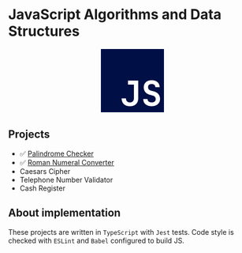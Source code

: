 # JavaScript Algorithms and Data Structures

<p align="center">
    <img src="assets/js-logo.png" />
</p>

## Projects
- ✅ [Palindrome Checker](https://github.com/vozmi/freecodecamp-projects/tree/js-algorithms-and-data-structures/js-algorithms-and-data-structures/palindrome-checker)
- ✅ [Roman Numeral Converter](https://github.com/vozmi/freecodecamp-projects/tree/js-algorithms-and-data-structures/js-algorithms-and-data-structures/roman-numeral-converter)
- Caesars Cipher
- Telephone Number Validator
- Cash Register

## About implementation
These projects are written in `TypeScript` with `Jest` tests. Code style is checked with `ESLint` and `Babel` configured to build JS.
